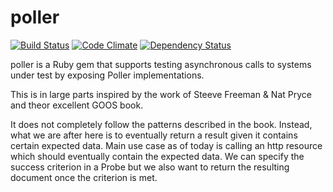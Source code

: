 poller
======

[![Build Status](https://travis-ci.org/mkrogemann/poller.png)](https://travis-ci.org/mkrogemann/poller)
[![Code Climate](https://codeclimate.com/badge.png)](https://codeclimate.com/github/mkrogemann/poller)
[![Dependency Status](https://gemnasium.com/mkrogemann/poller.png)](https://gemnasium.com/mkrogemann/poller)

poller is a Ruby gem that supports testing asynchronous calls to systems under test by exposing Poller implementations.


This is in large parts inspired by the work of Steeve Freeman &amp; Nat Pryce and theor excellent GOOS book.

It does not completely follow the patterns described in the book. Instead, what we are after here is to eventually return a result given it contains certain expected data. Main use case as of today is calling an http resource which should eventually contain the expected data. We can specify the success criterion in a Probe but we also want to return the resulting document once the criterion is met.
